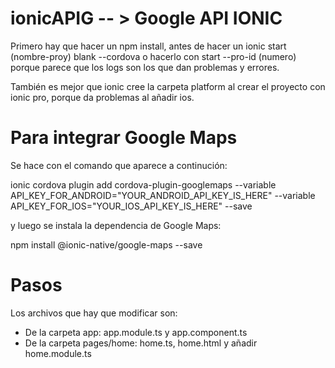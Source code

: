 # ionicAPIG -- > Google API IONIC

Primero hay que hacer un npm install, antes de hacer un ionic start (nombre-proy) blank --cordova o hacerlo con start --pro-id (numero) porque parece que los logs son los que dan problemas y errores.

También es mejor que ionic cree la carpeta platform al crear el proyecto con ionic pro, porque da problemas al añadir ios.

 # Para integrar Google Maps
Se hace con el comando que aparece a continución:

ionic cordova plugin add cordova-plugin-googlemaps --variable API_KEY_FOR_ANDROID="YOUR_ANDROID_API_KEY_IS_HERE" --variable API_KEY_FOR_IOS="YOUR_IOS_API_KEY_IS_HERE" --save

y luego se instala la dependencia de Google Maps:

npm install @ionic-native/google-maps --save

# Pasos 

Los archivos que hay que modificar son: 
  - De la carpeta app: app.module.ts y app.component.ts
  - De la carpeta pages/home: home.ts, home.html y añadir home.module.ts
  
 
